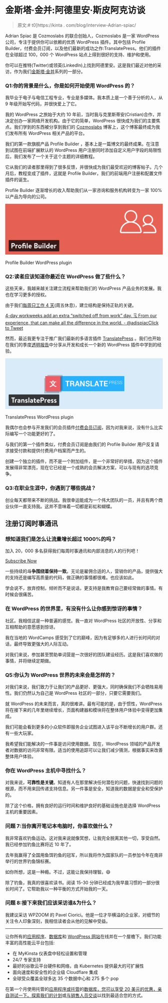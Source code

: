 # 金斯塔·金并:阿德里安·斯皮阿克访谈

> 原文:# t0]https://kinta . com/blog/interview-Adrian-spiac/

Adrian Spiac 是 Cozmoslabs 的联合创始人，Cozmoslabs 是一家 WordPress 公司，专注于提供你可以依赖的优质 WordPress 插件。其中包括 Profile Builder，付费会员订阅，以及他们最新的成功之作:TranslatePress。他们的插件在全球超过 100，000 个 WordPress 站点上得到很好的支持、维护和使用。

你可以在推特(Twitter)或领英(LinkedIn)上找到阿德里安。这是我们最近对他的采访，作为我们[金斯塔·金并](https://kinsta.com/?post_type=post&s=kingpin)系列的一部分。

### Q1:你的背景是什么，你是如何开始使用 WordPress 的？

我毕业于电子与电信工程专业，专业是多媒体。我本质上是一个善于分析的人，从 9 年级开始写代码，并很快爱上了它。

我的 WordPress 之旅始于大约 10 年前，当时我与克里斯蒂安(Cristian)合作，并决定创办一家网络开发机构。由于它的简单，WordPress 很快成为我们的主要焦点。我们学到的东西被分享到我们的 [Cozmoslabs](https://www.cozmoslabs.com/) 博客上，这个博客最终成为我们发布所有 WordPress 相关产品的平台。

我们的第一款旗舰产品 Profile Builder ，基本上是一篇博文的最终成果。在注意到试图在前端扩展默认的 WordPress 用户注册同时添加自定义用户字段的局限性后，我们发布了一个关于这个主题的详细教程。

它从我们的读者那里得到了很多反馈，并很快成为我们最受欢迎的博客帖子。几个月后，教程变成了插件，这就是 Profile Builder，我们的前端用户注册和配置文件插件的诞生。

Profile Builder 逐渐增长的收入帮助我们从一家咨询和服务机构转变为一家 100%以产品为导向的公司。

[![Profile Builder WordPress plugin](img/adffe6d79e35becc1f4eff60a8d047fa.png)](https://wordpress.org/plugins/profile-builder/)

Profile Builder WordPress plugin



### Q2:读者应该知道你最近在 WordPress 做了些什么？

这些天来，我越来越关注建立流程来帮助我们的 WordPress 产品业务的发展。我也在学习更多的授权。

由于我们[每周只工作 4 天](https://www.cozmoslabs.com/67767-growing-wordpress-business-4-day-workweek)(周五休息)，建立结构是保持正轨的关键。

[4-day workweeks add an extra “switched off from work” day. 🗓️ From our experience, that can make all the difference in the world. - @adispiacClick to Tweet](https://twitter.com/intent/tweet?url=https%3A%2F%2Fkinsta.com%2Fblog%2Finterview-adrian-spiac%2F&via=kinsta&text=4-day+workweeks+add+an+extra+%E2%80%9Cswitched+off+from+work%E2%80%9D+day.+%F0%9F%97%93%EF%B8%8F+From+our+experience%2C+that+can+make+all+the+difference+in+the+world.+-+%40adispiac&hashtags=startups%2Cremotework)

然而，最近我更专注于推广我们最新的多语言插件 [TranslatePress](https://translatepress.com/) 。我们也开始在我们的季度[透明报告](https://translatepress.com/category/transparency-reports/)中分享从开发和成长一个新的 WordPress 插件中学到的经验。

[![TranslatePress WordPress plugin](img/d53076afccbe4983d78daebfb007512a.png)](https://wordpress.org/plugins/translatepress-multilingual/)

TranslatePress WordPress plugin



我偶尔也会参与开发我们的会员插件[付费会员订阅](https://www.cozmoslabs.com/wordpress-paid-member-subscriptions/)，因为对我来说，没有什么比实际编写一个功能更好的了。

与我们的第一个插件类似，付费会员订阅是由我们的 Profile Builder 用户反复请求接受付款和提供付费用户档案而产生的。

创建一个独立的插件，而不是一个附加组件，是一个非常好的举措，因为这个插件发展得非常漂亮，现在它已经是一个成熟的会员解决方案，可以与现有的选项竞争。

### Q3:在职业生涯中，你遇到了哪些挑战？

创业每天都带来不断的挑战。我很幸运能成为一个伟大团队的一员，并且有两个商业伙伴一直支持我。这并不意味着一切都是彩虹和蝴蝶。

 ## 注册订阅时事通讯



### 想知道我们是怎么让流量增长超过 1000%的吗？

加入 20，000 多名获得我们每周时事通讯和内部消息的人的行列吧！

[Subscribe Now](#newsletter)

一些持续的**斗争围绕着保持一致**。无论是雇佣合适的人，营销你的产品，提供强大的支持还是编写高质量的代码，做正确的事情都很难。也应该如此。

学会说不，放弃控制，倾听而不是说话，更支持是我教育自己要经常做的事情。有时候会很痛苦。

### 在 WordPress 的世界里，有没有什么让你感到惊讶的事情？

社区。我相信这是一种普遍的感觉。我一直对 WordPress 社区的开放性、分享和互相帮助的意愿感到惊讶。

我在当地的 WordCamps 感受到了它的巅峰，因为有足够多的人进行长时间的对话，最终导致更强大的人际互动。

对我们来说，参加甚至赞助单词营是一次很好的团队建设经历。这是我们喜欢做的事情，并将继续定期做。

### Q5:你认为 WordPress 世界的未来会是怎样的？

对我们来说，我们致力于让我们的产品更好、更强大，同时确保我们不会牺牲易用性。我们仍然认为自己是 WordPress 社区的一部分，只要它需要我们。

就 WordPress 的未来而言，真的很难讲。最有可能的是，由于惯性，WordPress 将在接下来的几年里继续增长，页面构建器和模块将在整体用户体验中变得更加集成。

我们可能会看到更多的小众软件即服务企业试图进入该平台不断增长的用户群。还有一些大玩家。

我希望我们能解决的一件事是访问使用数据。现在，WordPress 领域的产品开发者对数据的访问非常有限。适当的使用追踪可以让我们减少猜测，根据事实来改善整体用户体验。

### 你在 WordPress 主机中寻找什么？

对我来说，**可靠性是关键**。知道有人在那里解决任何潜在的问题，快速找到问题的根源，而不用来回传递支持信息。另一件事是安全，知道我的数据是安全和受保护的。

除了这个价格，拥有良好的运行时间和维护良好的基础设施也是选择 WordPress 主机的重要因素。

### 问题 7:当你离开笔记本电脑时，你喜欢做什么？

我非常喜欢钓鱼运动。这对我来说就像冥想，让我完全脱离其他一切，享受自然。我已经参加钓鱼比赛将近 10 年了。

去年我赢得了全国用鱼饵钓鱼的冠军，所以我将作为国家队的一员参加今年在南非举行的世界钓鱼锦标赛。

如你所想，这是一种瘾。不过，这能让我保持理智。😄

除了钓鱼，我真的很喜欢读书。阅读 15-30 分钟已经成为我早晨习惯的一部分很长时间了。它帮助我以一种平衡的方式开始我的一天。

### 问题 8:接下来我们应该采访谁&为什么？

我建议采访 WPZOOM 的 Pavel Ciorici。他是一位才华横溢的企业家，对细节的关注令人印象深刻，我相信读者会从他的见解中受益。

* * *

让你所有的[应用程序](https://kinsta.com/application-hosting/)、[数据库](https://kinsta.com/database-hosting/)和 [WordPress 网站](https://kinsta.com/wordpress-hosting/)在线并在一个屋檐下。我们功能丰富的高性能云平台包括:

*   在 MyKinsta 仪表盘中轻松设置和管理
*   24/7 专家支持
*   最好的谷歌云平台硬件和网络，由 Kubernetes 提供最大的可扩展性
*   面向速度和安全性的企业级 Cloudflare 集成
*   全球受众覆盖全球多达 35 个数据中心和 275 多个 pop

在第一个月使用托管的[应用程序或托管](https://kinsta.com/application-hosting/)的[数据库，您可以享受 20 美元的优惠，亲自测试一下。探索我们的](https://kinsta.com/database-hosting/)[计划](https://kinsta.com/plans/)或[与销售人员交谈](https://kinsta.com/contact-us/)以找到最适合您的方式。